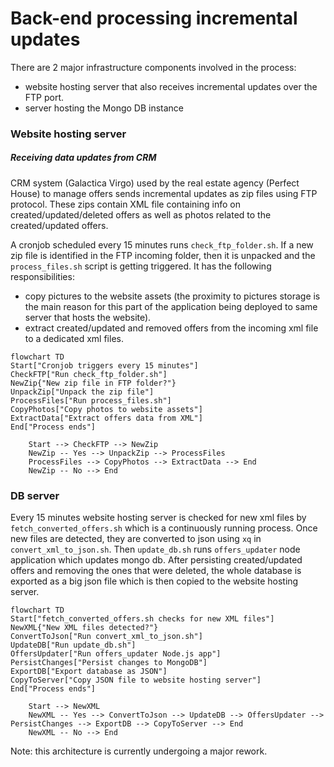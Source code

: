 # Back-end processing incremental updates

There are 2 major infrastructure components involved in the process:
- website hosting server that also receives incremental updates over the FTP port.
- server hosting the Mongo DB instance

### Website hosting server

##### Receiving data updates from CRM

CRM system (Galactica Virgo) used by the real estate agency (Perfect House) to manage offers sends incremental updates
as zip files using FTP protocol. These zips contain XML file containing info on created/updated/deleted offers as well
as photos related to the created/updated offers.

A cronjob scheduled every 15 minutes runs `check_ftp_folder.sh`. If a new zip file is identified in the
FTP incoming folder, then it is unpacked and the `process_files.sh` script is getting triggered. It has the following
responsibilities:
- copy pictures to the website assets (the proximity to pictures storage is the main reason for this part of the
application being deployed to same server that hosts the website).
- extract created/updated and removed offers from the incoming xml file to a dedicated xml files.

```mermaid
flowchart TD
Start["Cronjob triggers every 15 minutes"]
CheckFTP["Run check_ftp_folder.sh"]
NewZip{"New zip file in FTP folder?"}
UnpackZip["Unpack the zip file"]
ProcessFiles["Run process_files.sh"]
CopyPhotos["Copy photos to website assets"]
ExtractData["Extract offers data from XML"]
End["Process ends"]

    Start --> CheckFTP --> NewZip
    NewZip -- Yes --> UnpackZip --> ProcessFiles
    ProcessFiles --> CopyPhotos --> ExtractData --> End
    NewZip -- No --> End
```

### DB server

Every 15 minutes website hosting server is checked for new xml files by `fetch_converted_offers.sh` which is a
continuously running process. Once new files are detected, they are converted to json using `xq` in
`convert_xml_to_json.sh`. Then `update_db.sh` runs `offers_updater` node application which updates mongo db.
After persisting created/updated offers and removing the ones that were deleted, the whole database is exported
as a big json file which is then copied to the website hosting server.

```mermaid
flowchart TD
Start["fetch_converted_offers.sh checks for new XML files"]
NewXML{"New XML files detected?"}
ConvertToJson["Run convert_xml_to_json.sh"]
UpdateDB["Run update_db.sh"]
OffersUpdater["Run offers_updater Node.js app"]
PersistChanges["Persist changes to MongoDB"]
ExportDB["Export database as JSON"]
CopyToServer["Copy JSON file to website hosting server"]
End["Process ends"]

    Start --> NewXML
    NewXML -- Yes --> ConvertToJson --> UpdateDB --> OffersUpdater --> PersistChanges --> ExportDB --> CopyToServer --> End
    NewXML -- No --> End
```

Note: this architecture is currently undergoing a major rework.

